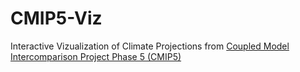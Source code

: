 # CMIP5-Viz
Interactive Vizualization of Climate Projections from [Coupled Model Intercomparison Project Phase 5 (CMIP5)](https://cmip.llnl.gov/cmip5/)
